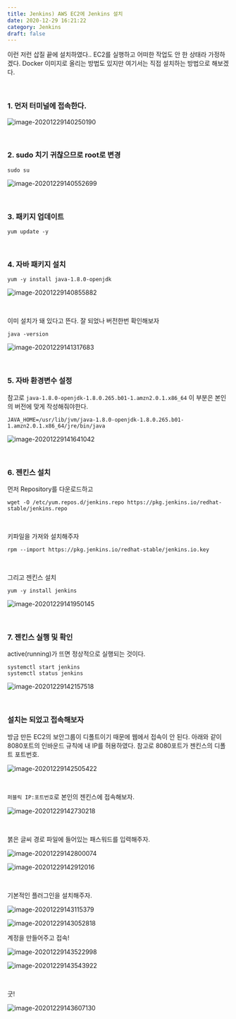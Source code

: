 ```yaml
---
title: Jenkins) AWS EC2에 Jenkins 설치
date: 2020-12-29 16:21:22
category: Jenkins 
draft: false
---
```


이런 저런 삽질 끝에 설치하였다.. EC2를 실행하고 어떠한 작업도 안 한 상태라 가정하겠다. Docker 이미지로 올리는 방법도 있지만 여기서는 직접 설치하는 방법으로 해보겠다.

<br/>

### 1. 먼저 터미널에 접속한다.

![image-20201229140250190](aws_jenkins.assets/image-20201229140250190.png)

<br/>

### 2. sudo 치기 귀찮으므로 root로 변경

```
sudo su
```

![image-20201229140552699](aws_jenkins.assets/image-20201229140552699.png)

<br/>

### 3. 패키지 업데이트

```
yum update -y
```

<br/>

### 4. 자바 패키지 설치

```
yum -y install java-1.8.0-openjdk
```

![image-20201229140855882](aws_jenkins.assets/image-20201229140855882.png)

<br/>

이미 설치가 돼 있다고 뜬다. 잘 되었나 버전한번 확인해보자

```
java -version
```

![image-20201229141317683](aws_jenkins.assets/image-20201229141317683.png)

<br/>

### 5. 자바 환경변수 설정

참고로 `java-1.8.0-openjdk-1.8.0.265.b01-1.amzn2.0.1.x86_64` 이 부분은 본인의 버전에 맞게 작성해줘야한다.

```
JAVA_HOME=/usr/lib/jvm/java-1.8.0-openjdk-1.8.0.265.b01-1.amzn2.0.1.x86_64/jre/bin/java
```

![image-20201229141641042](aws_jenkins.assets/image-20201229141641042.png)

<br/>

### 6. 젠킨스 설치

먼저 Repository를 다운로드하고

```
wget -O /etc/yum.repos.d/jenkins.repo https://pkg.jenkins.io/redhat-stable/jenkins.repo
```

<br/>

키파일을 가져와 설치해주자

```
rpm --import https://pkg.jenkins.io/redhat-stable/jenkins.io.key
```

<br/>

그리고 젠킨스 설치

```
yum -y install jenkins
```

![image-20201229141950145](aws_jenkins.assets/image-20201229141950145.png)

<br/>

### 7. 젠킨스 실행 및 확인

active(running)가 뜨면 정상적으로 실행되는 것이다.

```
systemctl start jenkins
systemctl status jenkins
```

![image-20201229142157518](aws_jenkins.assets/image-20201229142157518.png)

<br/>

### 설치는 되었고 접속해보자

방금 만든 EC2의 보안그룹이 디폴트이기 때문에 웹에서 접속이 안 된다. 아래와 같이 8080포트의 인바운드 규칙에 내 IP를 허용하였다. 참고로 8080포트가 젠킨스의 디폴트 포트번호.

![image-20201229142505422](aws_jenkins.assets/image-20201229142505422.png)

<br/>

`퍼블릭 IP:포트번호`로 본인의 젠킨스에 접속해보자.



![image-20201229142730218](aws_jenkins.assets/image-20201229142730218.png)

<br/>

붉은 글씨 경로 파일에 들어있는 패스워드를 입력해주자.

![image-20201229142800074](aws_jenkins.assets/image-20201229142800074.png)

![image-20201229142912016](aws_jenkins.assets/image-20201229142912016.png)

<br/>

기본적인 플러그인을 설치해주자.

![image-20201229143115379](aws_jenkins.assets/image-20201229143115379.png)

![image-20201229143052818](aws_jenkins.assets/image-20201229143052818.png)<br/>

계정을 만들어주고 접속!

![image-20201229143522998](aws_jenkins.assets/image-20201229143522998.png)

![image-20201229143543922](aws_jenkins.assets/image-20201229143543922.png)

<br/>

굿!

![image-20201229143607130](aws_jenkins.assets/image-20201229143607130.png)
